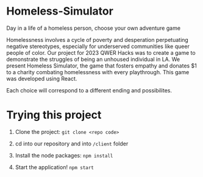 # Homeless-Simulator 
Day in a life of a homeless person, choose your own adventure game 

Homelessness involves a cycle of poverty and desperation perpetuating negative stereotypes, especially for underserved communities like queer people of color. Our project for 2023 QWER Hacks was to create a game to demonstrate the struggles of being an unhoused individual in LA. We present Homeless Simulator, the game that fosters empathy and donates $1 to a charity combating homelessness with every playthrough. This game was developed using React.

Each choice will correspond to a different ending and possibilites. 

# Trying this project 

1. Clone the project: `git clone <repo code>` 

2. cd into our repository and into `/client` folder 

3. Install the node packages: `npm install` 

4. Start the application! `npm start` 



